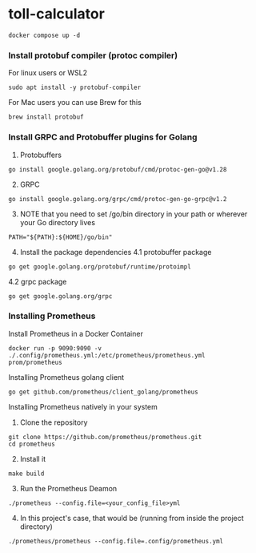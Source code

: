 # toll-calculator

```
docker compose up -d
```

### Install protobuf compiler (protoc compiler)
For linux users or WSL2
```
sudo apt install -y protobuf-compiler
```

For Mac users you can use Brew for this
```
brew install protobuf
```

### Install GRPC and Protobuffer plugins for Golang
1. Protobuffers
```
go install google.golang.org/protobuf/cmd/protoc-gen-go@v1.28
```
2. GRPC
```
go install google.golang.org/grpc/cmd/protoc-gen-go-grpc@v1.2
```
3. NOTE that you need to set /go/bin directory in your path or wherever your Go directory lives
```
PATH="${PATH}:${HOME}/go/bin"
```

4. Install the package dependencies 
4.1 protobuffer package
```
go get google.golang.org/protobuf/runtime/protoimpl
```
4.2 grpc package
```
go get google.golang.org/grpc
```

### Installing Prometheus
Install Prometheus in a Docker Container
```
docker run -p 9090:9090 -v ./.config/prometheus.yml:/etc/prometheus/prometheus.yml prom/prometheus
```

Installing Prometheus golang client
```
go get github.com/prometheus/client_golang/prometheus
```

Installing Prometheus natively in your system
1. Clone the repository
```
git clone https://github.com/prometheus/prometheus.git
cd prometheus
```

2. Install it
```
make build
```

3. Run the Prometheus Deamon
```
./prometheus --config.file=<your_config_file>yml
```

4. In this project's case, that would be (running from inside the project directory)
```
./prometheus/prometheus --config.file=.config/prometheus.yml
```

